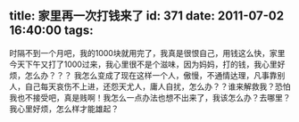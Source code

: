 title: 家里再一次打钱来了
id: 371
date: 2011-07-02 16:40:00
tags:
---

时隔不到一个月吧，我的1000块就用完了，我真是很恨自己，用钱这么快，家里今天下午又打了1000过来，我心里很不是个滋味，因为妈妈，打的钱，我心里好烦，怎么办？？？
    我怎么变成了现在这样一个人，傲慢，不通情达理，凡事靠别人，自己每天哀伤不上进，还怨天尤人，庸人自扰，怎么办？？谁来解救我？恐怕我也不接受吧，真是贱啊！我怎么一点办法也想不出来了，我该怎么办？去哪里？我心里好烦，怎么样才能雄起？